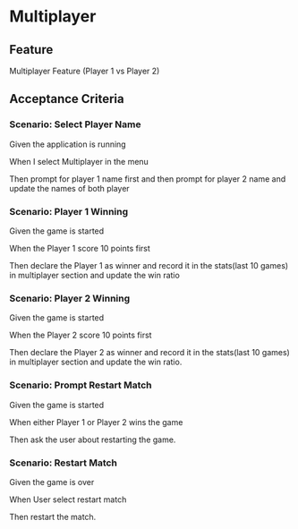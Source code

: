 # Multiplayer
## Feature

Multiplayer Feature (Player 1 vs Player 2)

## Acceptance Criteria

### Scenario: Select Player Name

  Given the application is running

  When I select Multiplayer in the menu

  Then prompt for player 1 name first
  and then prompt for player 2 name
  and update the names of both player

### Scenario: Player 1 Winning

  Given the game is started

  When the Player 1 score 10 points first

  Then declare the Player 1 as winner
  and record it in the stats(last 10 games) in multiplayer section
  and update the win ratio

### Scenario: Player 2 Winning

  Given the game is started

  When the Player 2 score 10 points first

  Then declare the Player 2 as winner
  and record it in the stats(last 10 games) in multiplayer section
  and update the win ratio.

### Scenario: Prompt Restart Match

  Given the game is started

  When either Player 1 or Player 2 wins the game

  Then ask the user about restarting the game.

### Scenario: Restart Match

  Given the game is over

  When User select restart match

  Then restart the match.
